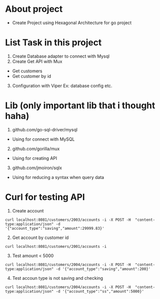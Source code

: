# About project
- Create Project using Hexagonal Architecture for go project 

# List Task in this project
1. Create Database adapter to connect with Mysql
2. Create Get API with Mux
  - Get customers
  - Get customer by id
3. Configuration with Viper Ex: database config etc.


# Lib (only important lib that i thought haha)
1. github.com/go-sql-driver/mysql
 - Using for connect with MySQL
2. github.com/gorilla/mux
 - Using for creating API
3. github.com/jmoiron/sqlx
 - Using for reducing a syntax when query data

 
# Curl for testing API
1. Create account
```
curl localhost:8081/customers/2003/accounts -i -X POST -H  "content-type:application/json" -d '{"account_type":"saving","amount":29999.83}'
```
2. Get account by customer id
```
curl localhost:8081/customers/2001/accounts -i
```
3. Test amount < 5000
```
curl localhost:8081/customers/2004/accounts -i -X POST -H  "content-type:application/json" -d '{"account_type":"saving","amount":200}'
```
4. Test accoun type  is not saving and checking
```
curl localhost:8081/customers/2004/accounts -i -X POST -H  "content-type:application/json" -d '{"account_type":"ss","amount":5000}'
```
